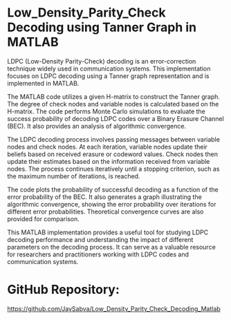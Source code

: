 # Low_Density_Parity_Check Decoding using Tanner Graph in MATLAB

LDPC (Low-Density Parity-Check) decoding is an error-correction technique widely used in communication systems. This implementation focuses on LDPC decoding using a Tanner graph representation and is implemented in MATLAB.

The MATLAB code utilizes a given H-matrix to construct the Tanner graph. The degree of check nodes and variable nodes is calculated based on the H-matrix. The code performs Monte Carlo simulations to evaluate the success probability of decoding LDPC codes over a Binary Erasure Channel (BEC). It also provides an analysis of algorithmic convergence.

The LDPC decoding process involves passing messages between variable nodes and check nodes. At each iteration, variable nodes update their beliefs based on received erasure or codeword values. Check nodes then update their estimates based on the information received from variable nodes. The process continues iteratively until a stopping criterion, such as the maximum number of iterations, is reached.

The code plots the probability of successful decoding as a function of the error probability of the BEC. It also generates a graph illustrating the algorithmic convergence, showing the error probability over iterations for different error probabilities. Theoretical convergence curves are also provided for comparison.

This MATLAB implementation provides a useful tool for studying LDPC decoding performance and understanding the impact of different parameters on the decoding process. It can serve as a valuable resource for researchers and practitioners working with LDPC codes and communication systems.

# GitHub Repository:
https://github.com/JaySabva/Low_Density_Parity_Check_Decoding_Matlab
